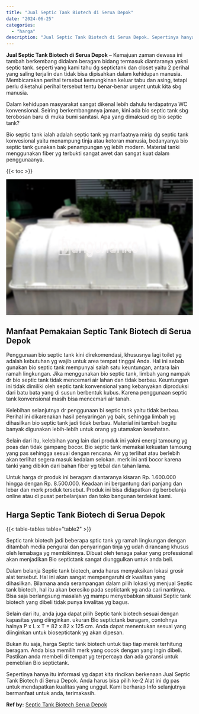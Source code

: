 ```yaml
---
title: "Jual Septic Tank Biotech di Serua Depok"
date: "2024-06-25"
categories: 
  - "harga"
description: "Jual Septic Tank Biotech di Serua Depok. Sepertinya hanya itu informasi yg dapat kita rincikan berkenaan Jual Septic Tank Biotech di Serua Depok. Anda harus..."
---
```


**Jual Septic Tank Biotech di Serua Depok** – Kemajuan zaman dewasa ini tambah berkembang didalam beragam bidang termasuk diantaranya yakni septic tank. seperti yang kami tahu dg septictank dan closet yaitu 2 perihal yang saling terjalin dan tidak bisa dipisahkan dalam kehidupan manusia. Membicarakan perihal tersebut kemungkinan keluar tabu dan asing, tetapi perlu diketahui perihal tersebut tentu benar-benar urgent untuk kita sbg manusia.

Dalam kehidupan masyarakat sangat dikenal lebih dahulu terdapatnya WC konvensional. Seiring berkembangnnya jaman, kini ada bio septic tank sbg terobosan baru di muka bumi sanitasi. Apa yang dimaksud dg bio septic tank?

Bio septic tank ialah adalah septic tank yg manfaatnya mirip dg septic tank konvesional yaitu menampung tinja atau kotoran manusia, bedanyanya bio septic tank gunakan bak penampungan yg lebih modern. Material tanki menggunakan fiber yg terbukti sangat awet dan sangat kuat dalam penggunaanya.

{{< toc >}}

![Jual Septic Tank Biotech di Serua Depok](/images/jual-bio-septictank-40.png)

## Manfaat Pemakaian Septic Tank Biotech di Serua Depok

Penggunaan bio septic tank kini direkomendasi, khususnya lagi toilet yg adalah kebutuhan yg wajib untuk area tempat tinggal Anda. Hal ini sebab gunakan bio septic tank mempunyai salah satu keuntungan, antara lain ramah lingkungan. Jika menggunakan bio septic tank, limbah yang nampak dr bio septic tank tidak mencemari air lahan dan tidak berbau. Keuntungan ini tidak dimiliki oleh septic tank konvensional yang kebanyakan diproduksi dari batu bata yang di susun berbentuk kubus. Karena penggunaan septic tank konvensional masih bisa mencemari air tanah.

Kelebihan selanjutnya dr penggunaan bi septic tank yaitu tidak berbau. Perihal ini dikarenakan hasil penyaringan yg baik, sehingga limbah yg dihasilkan bio septic tank jadi tidak berbau. Material ini tambah begitu banyak digunakan lebih-lebih untuk orang yg utamakan kesehatan.

Selain dari itu, kelebihan yang lain dari produk ini yakni energi tamoung yg poas dan tidak gampang bocor. Bio septic tank memakai kekuatan tamoung yang pas sehingga sesuai dengan rencana. Air yg terlihat atau berlebih akan terlihat segera masuk kedalam selokan. merk ini anti bocor karena tanki yang dibikin dari bahan fiber yg tebal dan tahan lama.

Untuk harga dr produk ini beragam diantaranya kisaran Rp. 1.600.000 hingga dengan Rp. 8.500.000. Keadaan ini bergantung dari panjang dan lebar dan merk produk tersebut. Produk ini bisa didapatkan dg berbelanja online atau di pusat perbelanjaan dan toko bangunan terdekat kami.

## Harga Septic Tank Biotech di Serua Depok

{{< table-tables table="table2" >}}

Septic tank biotech jadi beberapa sptic tank yg ramah lingkungan dengan ditambah media pengurai dan penyaringan tinja yg udah dirancang khusus oleh lemabaga yg membikinnya. Dibuat oleh tenaga pakar yang professional akan menjadikan Bio septictank sangat diunggulkan untuk anda beli.

Dalam belanja Septic tank biotech, anda harus menyaksikan lokasi grosir alat tersebut. Hal ini akan sangat mempengaruhi dr kwalitas yang dihasilkan. Bilamana anda serampangan dalam pilih lokasi yg menjual Septic tank biotech, hal itu akan beresiko pada septictank yg anda cari nantinya. Bisa saja berlangsung masalah yg mampu menyebabkan situasi Septic tank biotech yang dibeli tidak punya kwalitas yg bagus.

Selain dari itu, anda juga dapat pilih Septic tank biotech sesuai dengan kapasitas yang diinginkan. ukuran Bio septictank beragam, contohnya halnya P x L x T = 82 x 82 x 125 cm. Anda dapat menentukan sesuai yang diinginkan untuk bioseptictank yg akan dipesan.

Bukan itu saja, harga Septic tank biotech untuk tiap tiap merek terhitung beragam. Anda bisa memilih merk yang cocok dengan yang ingin dibeli. Pastikan anda membeli di tempat yg terpercaya dan ada garansi untuk pemeblian Bio septictank.

Sepertinya hanya itu informasi yg dapat kita rincikan berkenaan Jual Septic Tank Biotech di Serua Depok. Anda harus bisa pilih ke-2 Alat ini dg pas untuk mendapatkan kualitas yang unggul. Kami berharap Info selanjutnya bermanfaat untuk anda, terimakasih.

**Ref by:** [Septic Tank Biotech Serua Depok](https://id.wikipedia.org/wiki/Septic)
